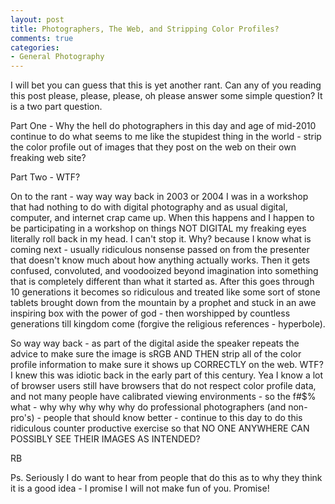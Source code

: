```yaml
---
layout: post
title: Photographers, The Web, and Stripping Color Profiles?
comments: true
categories:
- General Photography
---
```

I will bet you can guess that this is yet another rant. Can any of you reading this post please, please, please, oh please answer some simple question? It is a two part question.

Part One - Why the hell do photographers in this day and age of mid-2010 continue to do what seems to me like the stupidest thing in the world - strip the color profile out of images that they post on the web on their own freaking web site?

Part Two - WTF?

On to the rant - way way way back in 2003 or 2004 I was in a workshop that had nothing to do with digital photography and as usual digital, computer, and internet crap came up. When this happens and I happen to be participating in a workshop on things NOT DIGITAL my freaking eyes literally roll back in my head. I can't stop it. Why? because I know what is coming next - usually ridiculous nonsense passed on from the presenter that doesn't know much about how anything actually works. Then it gets confused, convoluted, and voodooized beyond imagination into something that is completely different than what it started as. After this goes through 10 generations it becomes so ridiculous and treated like some sort of stone tablets brought down from the mountain by a prophet and stuck in an awe inspiring box with the power of god - then worshipped by countless generations till kingdom come (forgive the religious references - hyperbole).

So way way back - as part of the digital aside the speaker repeats the advice to make sure the image is sRGB AND THEN strip all of the color profile information to make sure it shows up CORRECTLY on the web. WTF? I knew this was idiotic back in the early part of this century. Yea I know a lot of browser users still have browsers that do not respect color profile data, and not many people have calibrated viewing environments - so the f#$% what - why why why why why do professional photographers (and non-pro's) - people that should know better - continue to this day to do this ridiculous counter productive exercise so that NO ONE ANYWHERE CAN POSSIBLY SEE THEIR IMAGES AS INTENDED?

RB

Ps. Seriously I do want to hear from people that do this as to why they think it is a good idea - I promise I will not make fun of you. Promise!